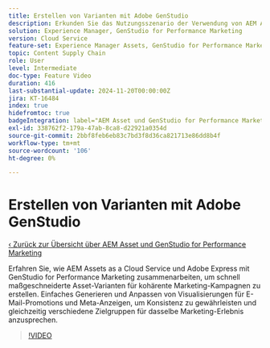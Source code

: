 ```yaml
---
title: Erstellen von Varianten mit Adobe GenStudio
description: Erkunden Sie das Nutzungsszenario der Verwendung von AEM Assets und Adobe Express zum Erstellen von Asset-Varianten, die in E-Mail- und Meta-Anzeigen verwendet werden, um dasselbe Marketing-Erlebnis zu bewerben.
solution: Experience Manager, GenStudio for Performance Marketing
version: Cloud Service
feature-set: Experience Manager Assets, GenStudio for Performance Marketing
topic: Content Supply Chain
role: User
level: Intermediate
doc-type: Feature Video
duration: 416
last-substantial-update: 2024-11-20T00:00:00Z
jira: KT-16484
index: true
hidefromtoc: true
badgeIntegration: label="AEM Asset und GenStudio for Performance Marketing" type="positive"
exl-id: 338762f2-179a-47ab-8ca8-d22921a0354d
source-git-commit: 2bbf8feb6eb83c7bd3f8d36ca821713e86dd8b4f
workflow-type: tm+mt
source-wordcount: '106'
ht-degree: 0%

---
```


# Erstellen von Varianten mit Adobe GenStudio

[‹ Zurück zur Übersicht über AEM Asset und GenStudio for Performance Marketing](./overview.md)

Erfahren Sie, wie AEM Assets as a Cloud Service und Adobe Express mit GenStudio for Performance Marketing zusammenarbeiten, um schnell maßgeschneiderte Asset-Varianten für kohärente Marketing-Kampagnen zu erstellen. Einfaches Generieren und Anpassen von Visualisierungen für E-Mail-Promotions und Meta-Anzeigen, um Konsistenz zu gewährleisten und gleichzeitig verschiedene Zielgruppen für dasselbe Marketing-Erlebnis anzusprechen.

>[!VIDEO](https://video.tv.adobe.com/v/3439266/?learn=on&enablevpops)
